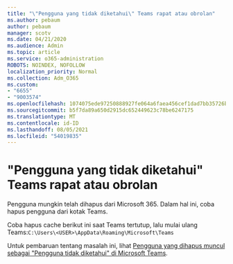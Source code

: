 ```yaml
---
title: "\"Pengguna yang tidak diketahui\" Teams rapat atau obrolan"
ms.author: pebaum
author: pebaum
manager: scotv
ms.date: 04/21/2020
ms.audience: Admin
ms.topic: article
ms.service: o365-administration
ROBOTS: NOINDEX, NOFOLLOW
localization_priority: Normal
ms.collection: Adm_O365
ms.custom:
- "6655"
- "9003574"
ms.openlocfilehash: 1074075ede97250888927fe064a6faea456cef1dad7bb35726b2874032ba86b1
ms.sourcegitcommit: b5f7da89a650d2915dc652449623c78be6247175
ms.translationtype: MT
ms.contentlocale: id-ID
ms.lasthandoff: 08/05/2021
ms.locfileid: "54019835"
---
```

# <a name="unknown-user-appears-in-teams-meetings-or-chats"></a>"Pengguna yang tidak diketahui" Teams rapat atau obrolan

Pengguna mungkin telah dihapus dari Microsoft 365. Dalam hal ini, coba hapus pengguna dari kotak Teams.  

Coba hapus cache berikut ini saat Teams tertutup, lalu mulai ulang Teams:`C:\Users\<USER>\AppData\Roaming\Microsoft\Teams`

Untuk pembaruan tentang masalah ini, lihat [Pengguna yang dihapus muncul sebagai "Pengguna tidak diketahui" di Microsoft Teams](https://docs.microsoft.com/MicrosoftTeams/troubleshoot/known-issues/removed-user-appears-as-unknown).
